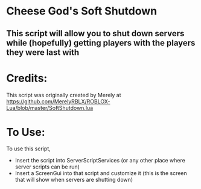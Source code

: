 # Cheese God's Soft Shutdown
## This script will allow you to shut down servers while (hopefully) getting players with the players they were last with

# Credits:
This script was originally created by Merely at https://github.com/MerelyRBLX/ROBLOX-Lua/blob/master/SoftShutdown.lua
# To Use:
To use this script,
* Insert the script into ServerScriptServices (or any other place where server scripts can be run)
* Insert a ScreenGui into that script and customize it (this is the screen that will show when servers are shutting down)
